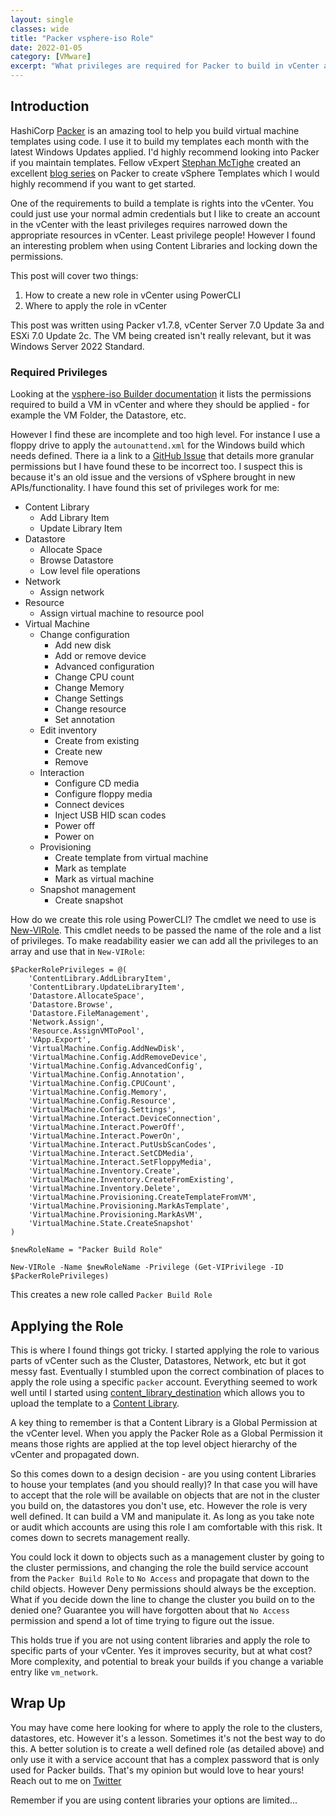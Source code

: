 ```yaml
---
layout: single
classes: wide
title: "Packer vsphere-iso Role"
date: 2022-01-05
category: [VMware]
excerpt: "What privileges are required for Packer to build in vCenter and a lesson on security/simplicity"
---
```

## Introduction

HashiCorp [Packer](https://www.packer.io/) is an amazing tool to help you build virtual machine templates using code. I use it to build my templates each month with the latest Windows Updates applied. I'd highly recommend looking into Packer if you maintain templates. Fellow vExpert [Stephan McTighe](https://twitter.com/vStephanMcTighe) created an excellent [blog series](https://stephanmctighe.com/2021/06/15/getting-started-with-packer-to-create-vsphere-templates-part-1/) on Packer to create vSphere Templates which I would highly recommend if you want to get started.

One of the requirements to build a template is rights into the vCenter. You could just use your normal admin credentials but I like to create an account in the vCenter with the least privileges requires narrowed down the appropriate resources in vCenter. Least privilege people! However I found an interesting problem when using Content Libraries and locking down the permissions.

This post will cover two things:

1. How to create a new role in vCenter using PowerCLI
2. Where to apply the role in vCenter

This post was written using Packer v1.7.8, vCenter Server 7.0 Update 3a and ESXi 7.0 Update 2c. The VM being created isn't really relevant, but it was Windows Server 2022 Standard.

### Required Privileges

Looking at the [vsphere-iso Builder documentation](https://www.packer.io/docs/builders/vsphere/vsphere-iso#required-vsphere-permissions) it lists the permissions required to build a VM in vCenter and where they should be applied - for example the VM Folder, the Datastore, etc.

However I find these are incomplete and too high level. For instance I use a floppy drive to apply the `autounattend.xml` for the Windows build which needs defined. There ia a link to a [GitHub Issue](https://github.com/jetbrains-infra/packer-builder-vsphere/issues/97) that details more granular permissions but I have found these to be incorrect too. I suspect this is because it's an old issue and the versions of vSphere brought in new APIs/functionality. I have found this set of privileges work for me:

- Content Library
  - Add Library Item
  - Update Library Item
- Datastore
  - Allocate Space
  - Browse Datastore
  - Low level file operations
- Network
  - Assign network
- Resource
  - Assign virtual machine to resource pool
- Virtual Machine
  - Change configuration
    - Add new disk
    - Add or remove device
    - Advanced configuration
    - Change CPU count
    - Change Memory
    - Change Settings
    - Change resource
    - Set annotation
  - Edit inventory
    - Create from existing
    - Create new
    - Remove
  - Interaction
    - Configure CD media
    - Configure floppy media
    - Connect devices
    - Inject USB HID scan codes
    - Power off
    - Power on
  - Provisioning
    - Create template from virtual machine
    - Mark as template
    - Mark as virtual machine
  - Snapshot management
    - Create snapshot

How do we create this role using PowerCLI? The cmdlet we need to use is [New-VIRole](https://developer.vmware.com/docs/powercli/latest/vmware.vimautomation.core/commands/new-virole/#Default). This cmdlet needs to be passed the name of the role and a list of privileges. To make readability easier we can add all the privileges to an array and use that in `New-VIRole`:

```posh
$PackerRolePrivileges = @(
    'ContentLibrary.AddLibraryItem',
    'ContentLibrary.UpdateLibraryItem',
    'Datastore.AllocateSpace',
    'Datastore.Browse',
    'Datastore.FileManagement',
    'Network.Assign',
    'Resource.AssignVMToPool',
    'VApp.Export',
    'VirtualMachine.Config.AddNewDisk',
    'VirtualMachine.Config.AddRemoveDevice',
    'VirtualMachine.Config.AdvancedConfig',
    'VirtualMachine.Config.Annotation',
    'VirtualMachine.Config.CPUCount',
    'VirtualMachine.Config.Memory',
    'VirtualMachine.Config.Resource',
    'VirtualMachine.Config.Settings',
    'VirtualMachine.Interact.DeviceConnection',
    'VirtualMachine.Interact.PowerOff',
    'VirtualMachine.Interact.PowerOn',
    'VirtualMachine.Interact.PutUsbScanCodes',
    'VirtualMachine.Interact.SetCDMedia',
    'VirtualMachine.Interact.SetFloppyMedia',
    'VirtualMachine.Inventory.Create',
    'VirtualMachine.Inventory.CreateFromExisting',
    'VirtualMachine.Inventory.Delete',
    'VirtualMachine.Provisioning.CreateTemplateFromVM',
    'VirtualMachine.Provisioning.MarkAsTemplate',
    'VirtualMachine.Provisioning.MarkAsVM',
    'VirtualMachine.State.CreateSnapshot'
)

$newRoleName = "Packer Build Role"

New-VIRole -Name $newRoleName -Privilege (Get-VIPrivilege -ID $PackerRolePrivileges)
```

This creates a new role called `Packer Build Role`

## Applying the Role

This is where I found things got tricky. I started applying the role to various parts of vCenter such as the Cluster, Datastores, Network, etc but it got messy fast. Eventually I stumbled upon the correct combination of places to apply the role using a specific `packer` account. Everything seemed to work well until I started using [content_library_destination](https://www.packer.io/docs/builders/vsphere/vsphere-iso#content_library_destination) which allows you to upload the template to a [Content Library](https://docs.vmware.com/en/VMware-vSphere/7.0/com.vmware.vsphere.vm_admin.doc/GUID-254B2CE8-20A8-43F0-90E8-3F6776C2C896.html).

A key thing to remember is that a Content Library is a Global Permission at the vCenter level. When you apply the Packer Role as a Global Permission it means those rights are applied at the top level object hierarchy of the vCenter and propagated down.

So this comes down to a design decision - are you using content Libraries to house your templates (and you should really)? In that case you will have to accept that the role will be available on objects that are not in the cluster you build on, the datastores you don't use, etc. However the role is very well defined. It can build a VM and manipulate it. As long as you take note or audit which accounts are using this role I am comfortable with this risk. It comes down to secrets management really.

You could lock it down to objects such as a management cluster by going to the cluster permissions, and changing the role the build service account from the `Packer Build Role` to `No Access` and propagate that down to the child objects. However Deny permissions should always be the exception. What if you decide down the line to change the cluster you build on to the denied one? Guarantee you will have forgotten about that `No Access` permission and spend a lot of time trying to figure out the issue.

This holds true if you are not using content libraries and apply the role to specific parts of your vCenter. Yes it improves security, but at what cost? More complexity, and potential to break your builds if you change a variable entry like `vm_network`.

## Wrap Up

You may have come here looking for where to apply the role to the clusters, datastores, etc. However it's a lesson. Sometimes it's not the best way to do this. A better solution is to create a well defined role (as detailed above) and only use it with a service account that has a complex password that is only used for Packer builds. That's my opinion but would love to hear yours! Reach out to me on [Twitter](https://twitter.com/cwestwater)

Remember if you are using content libraries your options are limited...
